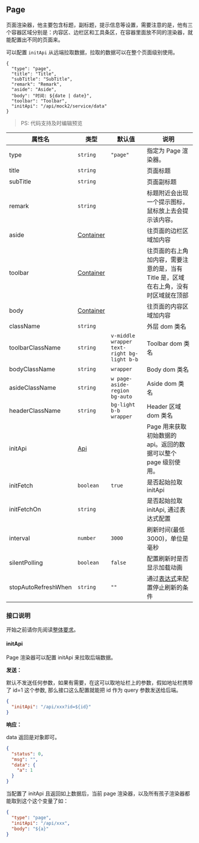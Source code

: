 ## Page

页面渲染器，他主要包含标题，副标题，提示信息等设置，需要注意的是，他有三个容器区域分别是：内容区、边栏区和工具条区，在容器里面放不同的渲染器，就能配置出不同的页面来。

可以配置 `initApi` 从远端拉取数据，拉取的数据可以在整个页面级别使用。

```schema:height="200"
{
  "type": "page",
  "title": "Title",
  "subTitle": "SubTitle",
  "remark": "Remark",
  "aside": "Aside",
  "body": "时间: ${date | date}",
  "toolbar": "Toolbar",
  "initApi": "/api/mock2/service/data"
}
```

> PS: 代码支持及时编辑预览

| 属性名              | 类型                              | 默认值                                     | 说明                                                                                |
| ------------------- | --------------------------------- | ------------------------------------------ | ----------------------------------------------------------------------------------- |
| type                | `string`                          | `"page"`                                   | 指定为 Page 渲染器。                                                                |
| title               | `string`                          |                                            | 页面标题                                                                            |
| subTitle            | `string`                          |                                            | 页面副标题                                                                          |
| remark              | `string`                          |                                            | 标题附近会出现一个提示图标，鼠标放上去会提示该内容。                                |
| aside               | [Container](./Types.md#Container) |                                            | 往页面的边栏区域加内容                                                              |
| toolbar             | [Container](./Types.md#Container) |                                            | 往页面的右上角加内容，需要注意的是，当有 Title 是，区域在右上角，没有时区域就在顶部 |
| body                | [Container](./Types.md#Container) |                                            | 往页面的内容区域加内容                                                              |
| className           | `string`                          |                                            | 外层 dom 类名                                                                       |
| toolbarClassName    | `string`                          | `v-middle wrapper text-right bg-light b-b` | Toolbar dom 类名                                                                    |
| bodyClassName       | `string`                          | `wrapper`                                  | Body dom 类名                                                                       |
| asideClassName      | `string`                          | `w page-aside-region bg-auto`              | Aside dom 类名                                                                      |
| headerClassName     | `string`                          | `bg-light b-b wrapper`                     | Header 区域 dom 类名                                                                |
| initApi             | [Api](./Types.md#Api)             |                                            | Page 用来获取初始数据的 api。返回的数据可以整个 page 级别使用。                     |
| initFetch           | `boolean`                         | `true`                                     | 是否起始拉取 initApi                                                                |
| initFetchOn         | `string`                          |                                            | 是否起始拉取 initApi, 通过表达式配置                                                |
| interval            | `number`                          | `3000`                                     | 刷新时间(最低 3000)，单位是毫秒                                                     |
| silentPolling       | `boolean`                         | `false`                                    | 配置刷新时是否显示加载动画                                                          |
| stopAutoRefreshWhen | `string`                          | `""`                                       | 通过[表达式](./Types.md#表达式)来配置停止刷新的条件                                 |

### 接口说明

开始之前请你先阅读[整体要求](../api.md)。

#### initApi

Page 渲染器可以配置 initApi 来拉取后端数据。

**发送：**

默认不发送任何参数，如果有需要，在这可以取地址栏上的参数，假如地址栏携带了 id=1 这个参数, 那么接口这么配置就能把 id 作为 query 参数发送给后端。

```json
{
  "initApi": "/api/xxx?id=${id}"
}
```

**响应：**

data 返回是对象即可。

```json
{
  "status": 0,
  "msg": "",
  "data": {
    "a": 1
  }
}
```

当配置了 initApi 且返回如上数据后，当前 page 渲染器，以及所有孩子渲染器都能取到这个这个变量了如：

```json
{
  "type": "page",
  "initApi": "/api/xxx",
  "body": "${a}"
}
```
